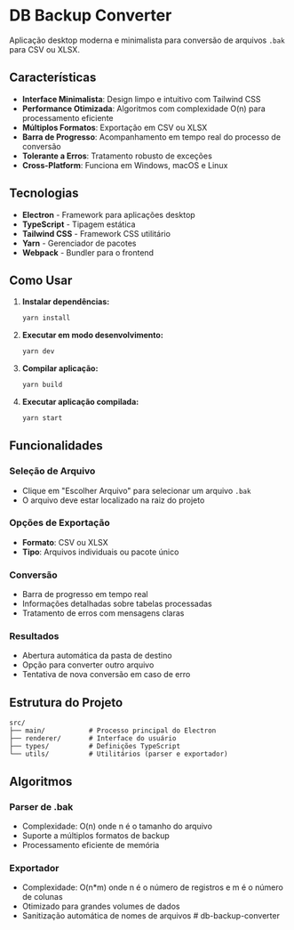 # DB Backup Converter

Aplicação desktop moderna e minimalista para conversão de arquivos `.bak` para CSV ou XLSX.

## Características

- **Interface Minimalista**: Design limpo e intuitivo com Tailwind CSS
- **Performance Otimizada**: Algoritmos com complexidade O(n) para processamento eficiente
- **Múltiplos Formatos**: Exportação em CSV ou XLSX
- **Barra de Progresso**: Acompanhamento em tempo real do processo de conversão
- **Tolerante a Erros**: Tratamento robusto de exceções
- **Cross-Platform**: Funciona em Windows, macOS e Linux

## Tecnologias

- **Electron** - Framework para aplicações desktop
- **TypeScript** - Tipagem estática
- **Tailwind CSS** - Framework CSS utilitário
- **Yarn** - Gerenciador de pacotes
- **Webpack** - Bundler para o frontend

## Como Usar

1. **Instalar dependências:**
   ```bash
   yarn install
   ```

2. **Executar em modo desenvolvimento:**
   ```bash
   yarn dev
   ```

3. **Compilar aplicação:**
   ```bash
   yarn build
   ```

4. **Executar aplicação compilada:**
   ```bash
   yarn start
   ```

## Funcionalidades

### Seleção de Arquivo
- Clique em "Escolher Arquivo" para selecionar um arquivo `.bak`
- O arquivo deve estar localizado na raiz do projeto

### Opções de Exportação
- **Formato**: CSV ou XLSX
- **Tipo**: Arquivos individuais ou pacote único

### Conversão
- Barra de progresso em tempo real
- Informações detalhadas sobre tabelas processadas
- Tratamento de erros com mensagens claras

### Resultados
- Abertura automática da pasta de destino
- Opção para converter outro arquivo
- Tentativa de nova conversão em caso de erro

## Estrutura do Projeto

```
src/
├── main/           # Processo principal do Electron
├── renderer/       # Interface do usuário
├── types/          # Definições TypeScript
└── utils/          # Utilitários (parser e exportador)
```

## Algoritmos

### Parser de .bak
- Complexidade: O(n) onde n é o tamanho do arquivo
- Suporte a múltiplos formatos de backup
- Processamento eficiente de memória

### Exportador
- Complexidade: O(n*m) onde n é o número de registros e m é o número de colunas
- Otimizado para grandes volumes de dados
- Sanitização automática de nomes de arquivos # db-backup-converter
